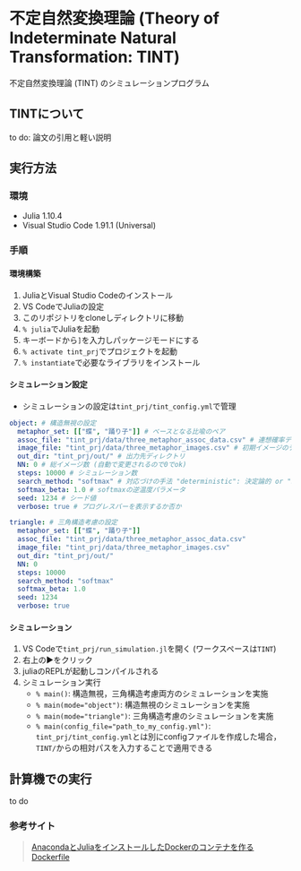 # 不定自然変換理論 (Theory of Indeterminate Natural Transformation: TINT)
不定自然変換理論 (TINT) のシミュレーションプログラム

## TINTについて
to do: 論文の引用と軽い説明

## 実行方法
### 環境
- Julia 1.10.4
- Visual Studio Code 1.91.1 (Universal)

### 手順
#### 環境構築
1. JuliaとVisual Studio Codeのインストール
2. VS CodeでJuliaの設定
3. このリポジトリをcloneしディレクトリに移動
5. `% julia`でJuliaを起動
6. キーボードから`]`を入力しパッケージモードにする
7. `% activate tint_prj`でプロジェクトを起動
8. `% instantiate`で必要なライブラリをインストール

#### シミュレーション設定
- シミュレーションの設定は`tint_prj/tint_config.yml`で管理
```yaml  tint_config.yml
object: # 構造無視の設定
  metaphor_set: [["蝶", "踊り子"]] # ベースとなる比喩のペア
  assoc_file: "tint_prj/data/three_metaphor_assoc_data.csv" # 連想確率データ
  image_file: "tint_prj/data/three_metaphor_images.csv" # 初期イメージのデータ
  out_dir: "tint_prj/out/" # 出力先ディレクトリ
  NN: 0 # 総イメージ数 (自動で変更されるので0でok)
  steps: 10000 # シミュレーション数
  search_method: "softmax" # 対応づけの手法 "deterministic": 決定論的 or "softmax": 確率論的
  softmax_beta: 1.0 # softmaxの逆温度パラメータ
  seed: 1234 # シード値
  verbose: true # プログレスバーを表示するか否か

triangle: # 三角構造考慮の設定
  metaphor_set: [["蝶", "踊り子"]]
  assoc_file: "tint_prj/data/three_metaphor_assoc_data.csv"
  image_file: "tint_prj/data/three_metaphor_images.csv"
  out_dir: "tint_prj/out/"
  NN: 0
  steps: 10000
  search_method: "softmax"
  softmax_beta: 1.0
  seed: 1234
  verbose: true
```

#### シミュレーション
1. VS Codeで`tint_prj/run_simulation.jl`を開く (ワークスペースは`TINT`)
2. 右上の▶︎をクリック
3. juliaのREPLが起動しコンパイルされる
4. シミュレーション実行
    - `% main()`: 構造無視，三角構造考慮両方のシミュレーションを実施
    - `% main(mode="object")`: 構造無視のシミュレーションを実施
    - `% main(mode="triangle")`: 三角構造考慮のシミュレーションを実施
    - `% main(config_file="path_to_my_config.yml")`: `tint_prj/tint_config.yml`とは別にconfigファイルを作成した場合，`TINT/`からの相対パスを入力することで適用できる

## 計算機での実行
to do

### 参考サイト  
> [AnacondaとJuliaをインストールしたDockerのコンテナを作るDockerfile](https://eqseqs.hatenablog.com/entry/2020/07/26/180318)
